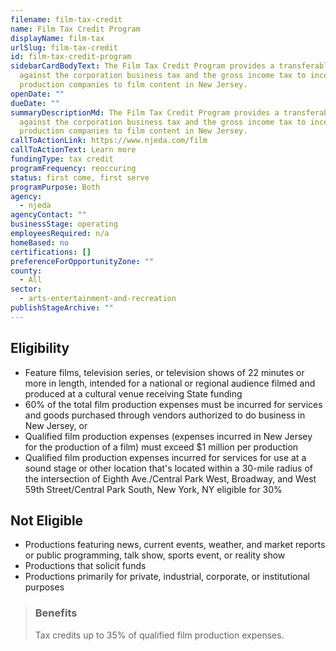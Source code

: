 ```yaml
---
filename: film-tax-credit
name: Film Tax Credit Program
displayName: film-tax
urlSlug: film-tax-credit
id: film-tax-credit-program
sidebarCardBodyText: The Film Tax Credit Program provides a transferable credit
  against the corporation business tax and the gross income tax to incentivize
  production companies to film content in New Jersey.
openDate: ""
dueDate: ""
summaryDescriptionMd: The Film Tax Credit Program provides a transferable credit
  against the corporation business tax and the gross income tax to incentivize
  production companies to film content in New Jersey.
callToActionLink: https://www.njeda.com/film
callToActionText: Learn more
fundingType: tax credit
programFrequency: reoccuring
status: first come, first serve
programPurpose: Both
agency:
  - njeda
agencyContact: ""
businessStage: operating
employeesRequired: n/a
homeBased: no
certifications: []
preferenceForOpportunityZone: ""
county:
  - All
sector:
  - arts-entertainment-and-recreation
publishStageArchive: ""
---
```


## Eligibility

- Feature films, television series, or television shows of 22 minutes or more in length, intended for a national or regional audience filmed and produced at a cultural venue receiving State funding
- 60% of the total film production expenses must be incurred for services and goods purchased through vendors authorized to do business in New Jersey, or
- Qualified film production expenses (expenses incurred in New Jersey for the production of a film) must exceed $1 million per production
- Qualified film production expenses incurred for services for use at a sound stage or other location that's located within a 30-mile radius of the intersection of Eighth Ave./Central Park West, Broadway, and West 59th Street/Central Park South, New York, NY eligible for 30%

## Not Eligible

- Productions featuring news, current events, weather, and market reports or public programming, talk show, sports event, or reality show
- Productions that solicit funds
- Productions primarily for private, industrial, corporate, or institutional purposes

> ### Benefits
>
> Tax credits up to 35% of qualified film production expenses.
